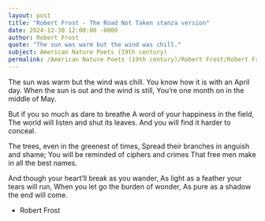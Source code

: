 ```yaml
---
layout: post
title: "Robert Frost - The Road Not Taken stanza version"
date: 2024-12-30 12:00:00 -0000
author: Robert Frost
quote: "The sun was warm but the wind was chill."
subject: American Nature Poets (19th century)
permalink: /American Nature Poets (19th century)/Robert Frost/Robert Frost - The Road Not Taken stanza version
---
```


The sun was warm but the wind was chill.
You know how it is with an April day.
When the sun is out and the wind is still,
You’re one month on in the middle of May.

But if you so much as dare to breathe
A word of your happiness in the field,
The world will listen and shut its leaves.
And you will find it harder to conceal.

The trees, even in the greenest of times,
Spread their branches in anguish and shame;
You will be reminded of ciphers and crimes
That free men make in all the best names.

And though your heart’ll break as you wander,
As light as a feather your tears will run,
When you let go the burden of wonder,
As pure as a shadow the end will come.

- Robert Frost

